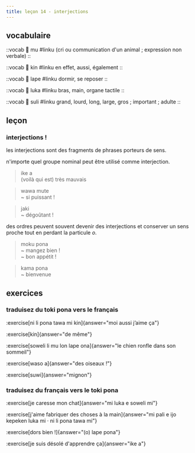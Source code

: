 ```yaml
---
title: leçon 14 - interjections 
---
```

## vocabulaire

::vocab
󱤹 mu
#linku
(cri ou communication d'un animal ; expression non verbale)
::

::vocab
󱥹 kin
#linku
en effet, aussi, également
::

::vocab
󱤢 lape
#linku
dormir, se reposer
::

::vocab
󱤭 luka
#linku
bras, main, organe tactile
::

::vocab
󱥣 suli 
#linku
grand, lourd, long, large, gros ; important ; adulte
::

## leçon
### interjections !

les interjections sont des fragments de phrases porteurs de sens.

n'importe quel groupe nominal peut être utilisé comme interjection.

> ike a \
>  (voilà qui est) très mauvais

> wawa mute \
> ~ si puissant !

> jaki \
> ~ dégoûtant !

des ordres peuvent souvent devenir des interjections et conserver un sens proche tout en perdant la particule *o*.

> moku pona \
> ~ mangez bien ! \
> ~ bon appétit !

> kama pona \
> ~ bienvenue


## exercices
### traduisez du toki pona vers le français
:exercise[ni li pona tawa mi kin]{answer="moi aussi j’aime ça"}

:exercise[kin]{answer="de même"}

:exercise[soweli li mu lon lape ona]{answer="le chien ronfle dans son sommeil"}

:exercise[waso a]{answer="des oiseaux !"}

:exercise[suwi]{answer="mignon"}

### traduisez du français vers le toki pona
:exercise[je caresse mon chat]{answer="mi luka e soweli mi"}

:exercise[j'aime fabriquer des choses à la main]{answer="mi pali e ijo kepeken luka mi · ni li pona tawa mi"}

:exercise[dors bien !]{answer="(o) lape pona"}

:exercise[je suis désolé d'apprendre ça]{answer="ike a"}